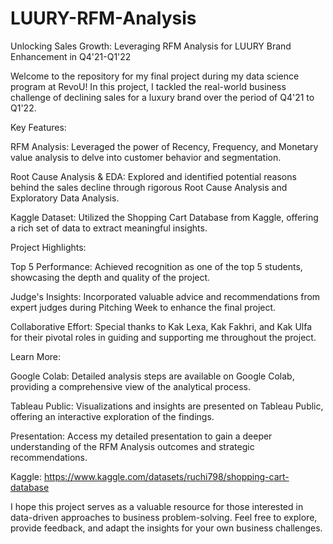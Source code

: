 # LUURY-RFM-Analysis
Unlocking Sales Growth: Leveraging RFM Analysis for LUURY Brand Enhancement in Q4'21-Q1'22



Welcome to the repository for my final project during my data science program at RevoU! In this project, 
I tackled the real-world business challenge of declining sales for a luxury brand over the period of Q4'21 to Q1'22.



Key Features:

RFM Analysis: Leveraged the power of Recency, Frequency, and Monetary value analysis to delve into customer behavior and segmentation.

Root Cause Analysis & EDA: Explored and identified potential reasons behind the sales decline through rigorous Root Cause Analysis and Exploratory Data Analysis.

Kaggle Dataset: Utilized the Shopping Cart Database from Kaggle, offering a rich set of data to extract meaningful insights.



Project Highlights:

Top 5 Performance: Achieved recognition as one of the top 5 students, showcasing the depth and quality of the project.

Judge's Insights: Incorporated valuable advice and recommendations from expert judges during Pitching Week to enhance the final project.

Collaborative Effort: Special thanks to Kak Lexa, Kak Fakhri, and Kak Ulfa for their pivotal roles in guiding and supporting me throughout the project.



Learn More:

Google Colab: Detailed analysis steps are available on Google Colab, providing a comprehensive view of the analytical 
process.

Tableau Public: Visualizations and insights are presented on Tableau Public, offering an interactive exploration of the findings.

Presentation: Access my detailed presentation to gain a deeper understanding of the RFM Analysis outcomes and strategic recommendations.

Kaggle: https://www.kaggle.com/datasets/ruchi798/shopping-cart-database

I hope this project serves as a valuable resource for those interested in data-driven approaches to business problem-solving. Feel free to explore, provide feedback, and adapt the insights for your own business challenges.

